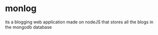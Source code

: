 # monlog
its a blogging web application made on nodeJS that stores all the blogs in the mongodb database 

